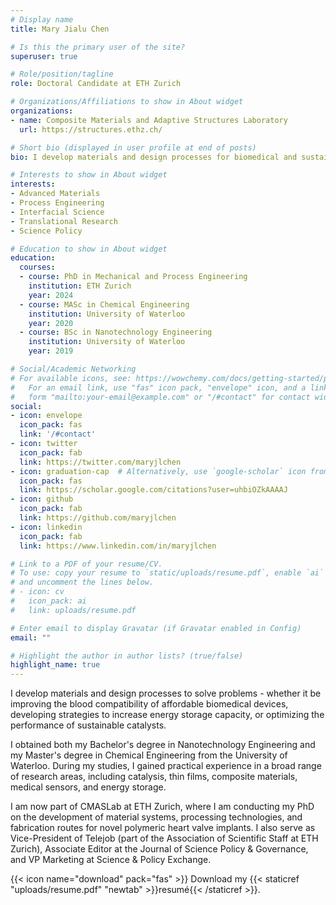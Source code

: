 ```yaml
---
# Display name
title: Mary Jialu Chen

# Is this the primary user of the site?
superuser: true

# Role/position/tagline
role: Doctoral Candidate at ETH Zurich

# Organizations/Affiliations to show in About widget
organizations:
- name: Composite Materials and Adaptive Structures Laboratory
  url: https://structures.ethz.ch/

# Short bio (displayed in user profile at end of posts)
bio: I develop materials and design processes for biomedical and sustainable applications.

# Interests to show in About widget
interests:
- Advanced Materials
- Process Engineering
- Interfacial Science
- Translational Research
- Science Policy

# Education to show in About widget
education:
  courses:
  - course: PhD in Mechanical and Process Engineering
    institution: ETH Zurich
    year: 2024
  - course: MASc in Chemical Engineering
    institution: University of Waterloo
    year: 2020
  - course: BSc in Nanotechnology Engineering
    institution: University of Waterloo
    year: 2019

# Social/Academic Networking
# For available icons, see: https://wowchemy.com/docs/getting-started/page-builder/#icons
#   For an email link, use "fas" icon pack, "envelope" icon, and a link in the
#   form "mailto:your-email@example.com" or "/#contact" for contact widget.
social:
- icon: envelope
  icon_pack: fas
  link: '/#contact'
- icon: twitter
  icon_pack: fab
  link: https://twitter.com/maryjlchen
- icon: graduation-cap  # Alternatively, use `google-scholar` icon from `ai` icon pack
  icon_pack: fas
  link: https://scholar.google.com/citations?user=uhbiOZkAAAAJ
- icon: github
  icon_pack: fab
  link: https://github.com/maryjlchen
- icon: linkedin
  icon_pack: fab
  link: https://www.linkedin.com/in/maryjlchen

# Link to a PDF of your resume/CV.
# To use: copy your resume to `static/uploads/resume.pdf`, enable `ai` icons in `params.toml`,
# and uncomment the lines below.
# - icon: cv
#   icon_pack: ai
#   link: uploads/resume.pdf

# Enter email to display Gravatar (if Gravatar enabled in Config)
email: ""

# Highlight the author in author lists? (true/false)
highlight_name: true
---
```


I develop materials and design processes to solve problems - whether it be improving the blood compatibility of affordable biomedical devices, developing strategies to increase energy storage capacity, or optimizing the performance of sustainable catalysts.

I obtained both my Bachelor's degree in Nanotechnology Engineering and my Master's degree in Chemical Engineering from the University of Waterloo. During my studies, I gained practical experience in a broad range of research areas, including catalysis, thin films, composite materials, medical sensors, and energy storage.

I am now part of CMASLab at ETH Zurich, where I am conducting my PhD on the development of material systems, processing technologies, and fabrication routes for novel polymeric heart valve implants. I also serve as Vice-President of Telejob (part of the Association of Scientific Staff at ETH Zurich), Associate Editor at the Journal of Science Policy & Governance, and VP Marketing at Science & Policy Exchange.

{{< icon name="download" pack="fas" >}} Download my {{< staticref "uploads/resume.pdf" "newtab" >}}resumé{{< /staticref >}}.
